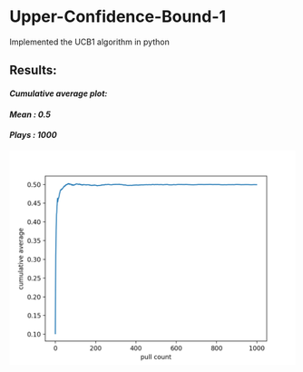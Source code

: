 # Upper-Confidence-Bound-1
Implemented the UCB1 algorithm in python

## Results:

#### *Cumulative average plot:*
#### *Mean : 0.5*
#### *Plays : 1000*
![alt text](https://github.com/hrushikeshjadhav9/optimistic-intial-values/blob/master/results/cumulativeAveragePlot.png)

